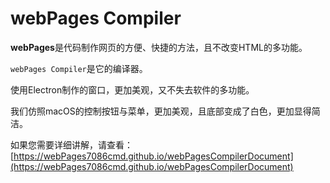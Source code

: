 # webPages Compiler
**webPages**是代码制作网页的方便、快捷的方法，且不改变HTML的多功能。

`webPages Compiler`是它的编译器。

使用Electron制作的窗口，更加美观，又不失去软件的多功能。

我们仿照macOS的控制按钮与菜单，更加美观，且底部变成了白色，更加显得简洁。

如果您需要详细讲解，请查看：[https://webPages7086cmd.github.io/webPagesCompilerDocument](https://webPages7086cmd.github.io/webPagesCompilerDocument)
